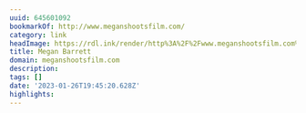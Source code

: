 ```yaml
---
uuid: 645601092
bookmarkOf: http://www.meganshootsfilm.com/
category: link
headImage: https://rdl.ink/render/http%3A%2F%2Fwww.meganshootsfilm.com%2F
title: Megan Barrett
domain: meganshootsfilm.com
description: 
tags: []
date: '2023-01-26T19:45:20.628Z'
highlights: 
---
```




